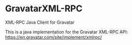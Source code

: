 # GravatarXML-RPC
XML-RPC Java Client for Gravatar

This is a java implementation for the Gravatar XML-RPC API: https://en.gravatar.com/site/implement/xmlrpc/

